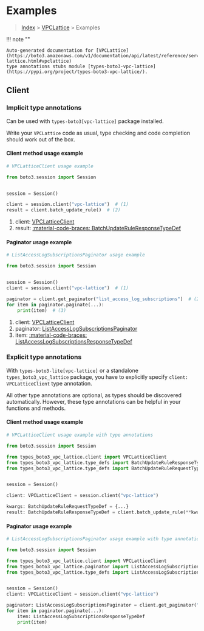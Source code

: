 # Examples

> [Index](../README.md) > [VPCLattice](./README.md) > Examples

!!! note ""

    Auto-generated documentation for [VPCLattice](https://boto3.amazonaws.com/v1/documentation/api/latest/reference/services/vpc-lattice.html#vpclattice)
    type annotations stubs module [types-boto3-vpc-lattice](https://pypi.org/project/types-boto3-vpc-lattice/).

## Client

### Implicit type annotations

Can be used with `types-boto3[vpc-lattice]` package installed.

Write your `VPCLattice` code as usual,
type checking and code completion should work out of the box.


#### Client method usage example

```python
# VPCLatticeClient usage example

from boto3.session import Session


session = Session()

client = session.client("vpc-lattice")  # (1)
result = client.batch_update_rule()  # (2)
```

1. client: [VPCLatticeClient](./client.md)
2. result: [:material-code-braces: BatchUpdateRuleResponseTypeDef](./type_defs.md#batchupdateruleresponsetypedef)



#### Paginator usage example

```python
# ListAccessLogSubscriptionsPaginator usage example

from boto3.session import Session


session = Session()
client = session.client("vpc-lattice")  # (1)

paginator = client.get_paginator("list_access_log_subscriptions")  # (2)
for item in paginator.paginate(...):
    print(item)  # (3)
```

1. client: [VPCLatticeClient](./client.md)
2. paginator: [ListAccessLogSubscriptionsPaginator](./paginators.md#listaccesslogsubscriptionspaginator)
3. item: [:material-code-braces: ListAccessLogSubscriptionsResponseTypeDef](./type_defs.md#listaccesslogsubscriptionsresponsetypedef)




### Explicit type annotations

With `types-boto3-lite[vpc-lattice]`
or a standalone `types_boto3_vpc_lattice` package, you have to explicitly specify `client: VPCLatticeClient` type annotation.

All other type annotations are optional, as types should be discovered automatically.
However, these type annotations can be helpful in your functions and methods.


#### Client method usage example

```python
# VPCLatticeClient usage example with type annotations

from boto3.session import Session

from types_boto3_vpc_lattice.client import VPCLatticeClient
from types_boto3_vpc_lattice.type_defs import BatchUpdateRuleResponseTypeDef
from types_boto3_vpc_lattice.type_defs import BatchUpdateRuleRequestTypeDef


session = Session()

client: VPCLatticeClient = session.client("vpc-lattice")

kwargs: BatchUpdateRuleRequestTypeDef = {...}
result: BatchUpdateRuleResponseTypeDef = client.batch_update_rule(**kwargs)
```



#### Paginator usage example

```python
# ListAccessLogSubscriptionsPaginator usage example with type annotations

from boto3.session import Session

from types_boto3_vpc_lattice.client import VPCLatticeClient
from types_boto3_vpc_lattice.paginator import ListAccessLogSubscriptionsPaginator
from types_boto3_vpc_lattice.type_defs import ListAccessLogSubscriptionsResponseTypeDef


session = Session()
client: VPCLatticeClient = session.client("vpc-lattice")

paginator: ListAccessLogSubscriptionsPaginator = client.get_paginator("list_access_log_subscriptions")
for item in paginator.paginate(...):
    item: ListAccessLogSubscriptionsResponseTypeDef
    print(item)
```




